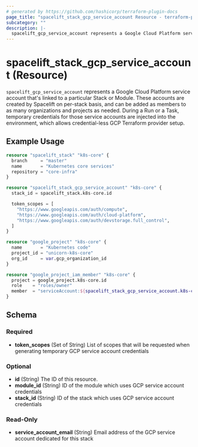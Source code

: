 ```yaml
---
# generated by https://github.com/hashicorp/terraform-plugin-docs
page_title: "spacelift_stack_gcp_service_account Resource - terraform-provider-spacelift"
subcategory: ""
description: |-
  spacelift_gcp_service_account represents a Google Cloud Platform service account that's linked to a particular Stack or Module. These accounts are created by Spacelift on per-stack basis, and can be added as members to as many organizations and projects as needed. During a Run or a Task, temporary credentials for those service accounts are injected into the environment, which allows credential-less GCP Terraform provider setup.
---
```


# spacelift_stack_gcp_service_account (Resource)

`spacelift_gcp_service_account` represents a Google Cloud Platform service account that's linked to a particular Stack or Module. These accounts are created by Spacelift on per-stack basis, and can be added as members to as many organizations and projects as needed. During a Run or a Task, temporary credentials for those service accounts are injected into the environment, which allows credential-less GCP Terraform provider setup.

## Example Usage

```terraform
resource "spacelift_stack" "k8s-core" {
  branch     = "master"
  name       = "Kubernetes core services"
  repository = "core-infra"
}

resource "spacelift_stack_gcp_service_account" "k8s-core" {
  stack_id = spacelift_stack.k8s-core.id

  token_scopes = [
    "https://www.googleapis.com/auth/compute",
    "https://www.googleapis.com/auth/cloud-platform",
    "https://www.googleapis.com/auth/devstorage.full_control",
  ]
}

resource "google_project" "k8s-core" {
  name       = "Kubernetes code"
  project_id = "unicorn-k8s-core"
  org_id     = var.gcp_organization_id
}

resource "google_project_iam_member" "k8s-core" {
  project = google_project.k8s-core.id
  role    = "roles/owner"
  member  = "serviceAccount:${spacelift_stack_gcp_service_account.k8s-core.service_account_email}"
}
```

<!-- schema generated by tfplugindocs -->
## Schema

### Required

- **token_scopes** (Set of String) List of scopes that will be requested when generating temporary GCP service account credentials

### Optional

- **id** (String) The ID of this resource.
- **module_id** (String) ID of the module which uses GCP service account credentials
- **stack_id** (String) ID of the stack which uses GCP service account credentials

### Read-Only

- **service_account_email** (String) Email address of the GCP service account dedicated for this stack


